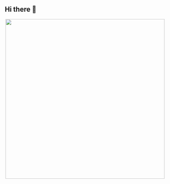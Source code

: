 ## Hi there 👋

<div id='header' align='center'>
  <img src='https://media.giphy.com/media/Byour3OgR0nWnRR6Tc/giphy.gif?cid=ecf05e47k33z53runiitqbsox2j0c6xr1konouk59jozsjmd&ep=v1_gifs_search&rid=giphy.gif&ct=g' width='500'/>
</div>

